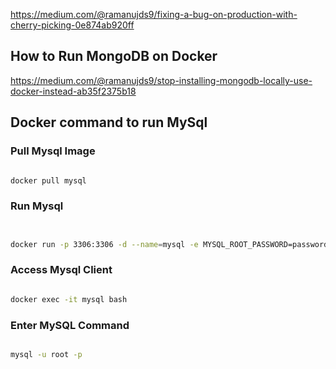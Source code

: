 https://medium.com/@ramanujds9/fixing-a-bug-on-production-with-cherry-picking-0e874ab920ff

## How to Run MongoDB on Docker

https://medium.com/@ramanujds9/stop-installing-mongodb-locally-use-docker-instead-ab35f2375b18

## Docker command to run MySql

### Pull Mysql Image

```bash

docker pull mysql

```

### Run Mysql

```bash


docker run -p 3306:3306 -d --name=mysql -e MYSQL_ROOT_PASSWORD=password mysql

```

### Access Mysql Client

```bash

docker exec -it mysql bash

```

### Enter MySQL Command

```bash

mysql -u root -p

```
